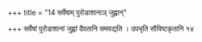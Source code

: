 +++
title = "14 सर्वेषाम् पुरोडाशानाञ् जुह्वान्"

+++
सर्वेषां पुरोडाशानां जुह्वां दैवतानि समवद्यति । उपभृति सौविष्टकृतानि १४
